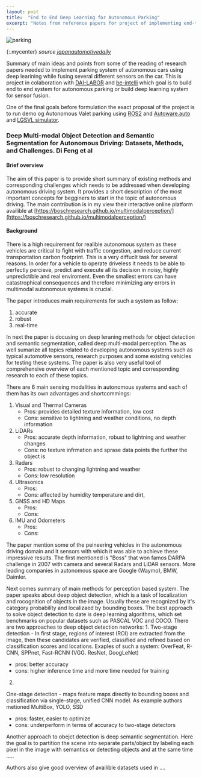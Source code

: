 ```yaml
---
layout: post
title:  "End to End Deep Learning for Autonomous Parking"
excerpt: "Notes from reference papers for project of implementing end-to-end system which performs autonomous parking using different sensors."
---
```


![parking](https://www.japanautomotivedaily.com/wp-content/uploads/sites/17/2017/12/201712171206_denso-1-1024x512.jpg)

{:.mycenter}
*source [japanautomotivedaily](https://www.japanautomotivedaily.com/2017/12/08/denso-begin-verification-testing-entry-automated-parking/)*

Summary of main ideas and points from some of the reading of research papers needed to implement parking system of autonomous cars using deep learining while fusing several different sensors on the car. This is project in colaboration with [DAI-LABOR](https://dai-labor.de/en/home/) and [be-intelli](https://be-intelli.com/) which goal is to build end to end system for autonomous parking or build deep learning system for sensor fusion.

One of the final goals before formulation the exact proposal of the project is to run demo og Autonomous Valet parking using [ROS2](https://docs.ros.org/en/foxy/index.html) and [Autoware.auto](https://autowarefoundation.gitlab.io/autoware.auto/AutowareAuto/) and [LGSVL simulator](https://www.svlsimulator.com).

### Deep Multi-modal Object Detection and Semantic Segmentation for Autonomous Driving: Datasets, Methods, and Challenges. Di Feng et al

#### Brief overview

The aim of this paper is to provide short summary of existing methods and corresponding challenges which needs to be addressed when developing autonomous driving system. It provides a short description of the most important concepts for begginers to start in the topic of autonomous driving. The main contribution is in my view their interactive online platform availible at [https://boschresearch.github.io/multimodalperception/](https://boschresearch.github.io/multimodalperception/)

#### Background

There is a high requirement for realible autonomous system as these vehicles are critical to fight with traffic congestion, and reduce current transportation carbon footprint. This is a very diffuclt task for several reasons. In order for a vehicle to operate driveless it needs to be able to perfectly percieve, predict and execute all its decision in noisy, highly unpredictible and real enviroment. Even the smallest errors can have catastrophical consequences and therefore minimizing any errors in multimodal autonomous systems is crucial.

The paper introduces main requirements for such a system as follow:

1. accurate
2. robust
3. real-time

In next the paper is docusing on deep leraning methods for object detection and semantic segmentation, called deep multi-modal perception. The as well sumarize all topics related to developing autonomous systems such as typical automotive sensors, research purposes and some existing vehicles for testing these systems. The paper is also very useful tool of comprehensive overview of each mentioned topic and corresponding research to each of these topics.

There are 6 main sensing modalities in autonomous systems and each of them has its own advantages and shortcommings:

1. Visual and Thermal Cameras
    + Pros: provides detailed texture information, low cost
    + Cons: sensitive to lightning and weather conditions, no depth information
2. LiDARs
    + Pros: accurate depth information, robust to lightning and weather changes
    + Cons: no texture infrmation and sprase data points the further the object is
3. Radars
    + Pros: robust to changing lightning and weather
    + Cons: low resolution
4. Ultrasonics
    + Pros:
    + Cons: affected by humidity temperature and dirt,
5. GNSS and HD Maps
    + Pros:
    + Cons:
6. IMU and Odometers
    + Pros:
    + Cons:

The paper mention some of the peineering vehicles in the autonomous driving domain and it sensors with which it was able to achieve these impressive results. The first mentioned is "Boss" that won famos DARPA challenge in 2007 with camera and several Radars and LiDAR sensors. More leading companies in autonomous space are Google (Waymo), BMW, Daimler.

Next comes summary of main methods for perception based system. The paper speaks about deep object detection, which is a task of localization and rocognition of objects in the image. Usually these are recognized by it's category probability and localizaed by bounding boxes. The best approach to solve object detection to date is deep learning algorithms, which set benchmarks on popular datasets such as PASCAL VOC and COCO. There are two approaches to deep object detection networks:
1.
Two-stage detection - In first stage, regions of interest (ROI) are extracted from the image, then these candidates are verified, classified and refined based on classification scores and locations. Exaples of such a system: OverFeat, R-CNN, SPPnet, Fast-RCNN (VGG. ResNet, GoogLeNet)

+ pros: better accuracy
+ cons: higher inference time and more time needed for training

2.
One-stage detection - maps feature maps directly to bounding boxes and classification via single-stage, unified CNN model. As example authors metioned MultiBox, YOLO, SSD

+ pros: faster, easier to optimize
+ cons: underperform in terms of accuracy to two-stage detectors

 Another approach to obejct detection is deep semantic segmentation. Here the goal is to partition the scene into separate parts/object by labeling each pixel in the image with semantics or detecting objects and at the same time .....

Authors also give good overview of availible datasets used in ....


<style>
.mycenter {
    text-align:center;
}
</style>
